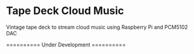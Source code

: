 # Tape Deck Cloud Music
Vintage tape deck to stream cloud music using Raspberry Pi and PCM5102 DAC

========== Under Development ==========
